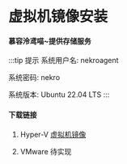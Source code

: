 # 虚拟机镜像安装
#### 慕容泠鸢喵~提供存储服务

:::tip 提示
系统用户名: nekroagent

系统密码: nekro

系统版本: Ubuntu 22.04 LTS
:::

#### 下载链接
1. Hyper-V [虚拟机镜像](https://pan.mrly.cc/f/jzi8/Hyper-V%E7%89%88NekroAgnt.7z)

2. VMware 待实现

